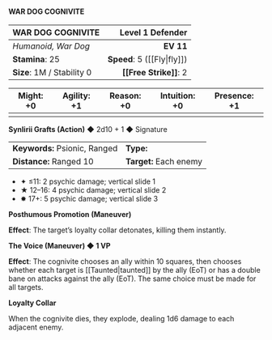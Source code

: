 #### WAR DOG COGNIVITE

| WAR DOG COGNIVITE          | **Level 1 Defender** |
| :------------------------- | -------------------: |
| *Humanoid, War Dog*        |            **EV 11** |
| **Stamina**: 25            |   **Speed**: 5 ([[Fly\|fly]]) |
| **Size**: 1M / Stability 0 |   **[[Free Strike]]**: 2 |

| **Might**: +0 | **Agility**: +1 | **Reason**: +0 | **Intuition**: +0 | **Presence**: +1 |
| ------------- | --------------- | -------------- | ----------------- | ---------------- |
|               |                 |                |                   |                  |

**Synlirii Grafts (Action)** ◆ 2d10 + 1 ◆ Signature

|                               |                        |
| :---------------------------- | :--------------------- |
| **Keywords:** Psionic, Ranged | **Type:**              |
| **Distance:** Ranged 10       | **Target:** Each enemy |

- ✦ ≤11: 2 psychic damage; vertical slide 1
- ★ 12–16: 4 psychic damage; vertical slide 2
- ✸ 17+: 5 psychic damage; vertical slide 3

**Posthumous Promotion (Maneuver)**

**Effect**: The target’s loyalty collar detonates, killing them instantly.

**The Voice (Maneuver) ◆ 1 VP**

**Effect**: The cognivite chooses an ally within 10 squares, then chooses whether each target is [[Taunted|taunted]] by the ally (EoT) or has a double bane on attacks against the ally (EoT). The same choice must be made for all targets.

**Loyalty Collar**

When the cognivite dies, they explode, dealing 1d6 damage to each adjacent enemy.
